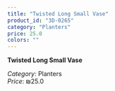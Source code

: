 ```yaml
---
title: "Twisted Long Small Vase"
product_id: "3D-0265"
category: "Planters"
price: 25.0
colors: ""
---
```


**Twisted Long Small Vase**

*Category*: Planters  
*Price*: ₪25.0

